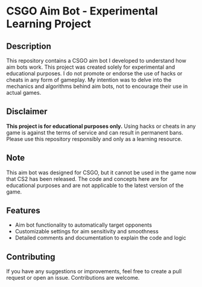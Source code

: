 # CSGO Aim Bot - Experimental Learning Project

## Description

This repository contains a CSGO aim bot I developed to understand how aim bots work. This project was created solely for experimental and educational purposes. I do not promote or endorse the use of hacks or cheats in any form of gameplay. My intention was to delve into the mechanics and algorithms behind aim bots, not to encourage their use in actual games.

## Disclaimer

**This project is for educational purposes only.** Using hacks or cheats in any game is against the terms of service and can result in permanent bans. Please use this repository responsibly and only as a learning resource.

## Note

This aim bot was designed for CSGO, but it cannot be used in the game now that CS2 has been released. The code and concepts here are for educational purposes and are not applicable to the latest version of the game.

## Features

- Aim bot functionality to automatically target opponents
- Customizable settings for aim sensitivity and smoothness
- Detailed comments and documentation to explain the code and logic

## Contributing

If you have any suggestions or improvements, feel free to create a pull request or open an issue. Contributions are welcome.

